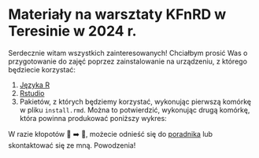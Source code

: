 # Materiały na warsztaty KFnRD w Teresinie w 2024 r.
Serdecznie witam wszystkich zainteresowanych! Chciałbym prosić Was o przygotowanie do zajęć poprzez zainstalowanie na urządzeniu, z którego będziecie korzystać:
1. [Języka R](https://cran.r-project.org)
2. [Rstudio](https://posit.co/download/rstudio-desktop/)
3. Pakietów, z których będziemy korzystać, wykonując pierwszą komórkę w pliku `install.rmd`. Można to potwierdzić, wykonując drugą komórkę, która powinna produkować poniższy wykres:

W razie kłopotów :bug: :arrow_right: :butterfly:, możecie odnieść się do [poradnika](https://rstudio-education.github.io/hopr/starting.html) lub skontaktować się ze mną.
Powodzenia!
